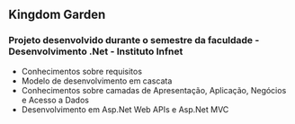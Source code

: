 ## Kingdom Garden

### Projeto desenvolvido durante o semestre da faculdade - Desenvolvimento .Net - Instituto Infnet

- Conhecimentos sobre requisitos
- Modelo de desenvolvimento em cascata
- Conhecimentos sobre camadas de Apresentação, Aplicação, Negócios e Acesso a Dados
- Desenvolvimento em Asp.Net Web APIs e Asp.Net MVC
